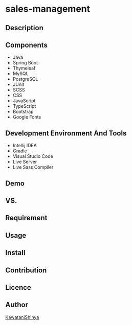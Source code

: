 # sales-management

## Description

## Components
- Java
- Spring Boot
- Thymeleaf
- MySQL
- PostgreSQL
- JUnit
- SCSS
- CSS
- JavaScript
- TypeScript
- Bootstrap
- Google Fonts


## Development Environment And Tools
- Intellij IDEA
- Gradle
- Visual Studio Code
- Live Server
- Live Sass Compiler


## Demo

## VS.

## Requirement

## Usage

## Install

## Contribution

## Licence

## Author

[KawataniShinya](https://github.com/KawataniShinya)
